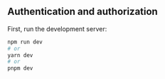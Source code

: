 ## Authentication and authorization

First, run the development server:

```bash
npm run dev
# or
yarn dev
# or
pnpm dev
```
